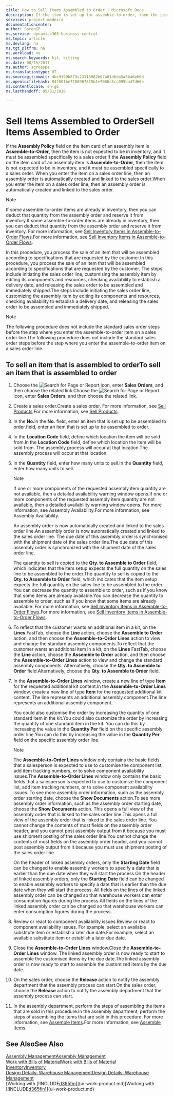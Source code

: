 ```yaml
---
title: How to Sell Items Assembled to Order | Microsoft Docs
description: If the item is set up for assemble-to-order, then the item is not expected to be in inventory, and it must be assembled specifically to a sales order. When you enter the item on a sales order line, then an assembly order is automatically created and linked to the sales order.
services: project-madeira
documentationcenter: 
author: SorenGP
ms.service: dynamics365-business-central
ms.topic: article
ms.devlang: na
ms.tgt_pltfrm: na
ms.workload: na
ms.search.keywords: kit, kitting
ms.date: 08/15/2017
ms.author: sgroespe
ms.translationtype: HT
ms.sourcegitcommit: 4bc9199b879c23115082b07a81d6da5a0b46e60d
ms.openlocfilehash: 84f60fbe7700967825b1e7086c5cc095ba47d66e
ms.contentlocale: en-gb
ms.lasthandoff: 05/31/2018

---
```

# <a name="sell-items-assembled-to-order"></a><span data-ttu-id="a619a-104">Sell Items Assembled to Order</span><span class="sxs-lookup"><span data-stu-id="a619a-104">Sell Items Assembled to Order</span></span>
<span data-ttu-id="a619a-105">If the **Assembly Policy** field on the item card of an assembly item is **Assemble-to-Order**, then the item is not expected to be in inventory, and it must be assembled specifically to a sales order.</span><span class="sxs-lookup"><span data-stu-id="a619a-105">If the **Assembly Policy** field on the item card of an assembly item is **Assemble-to-Order**, then the item is not expected to be in inventory, and it must be assembled specifically to a sales order.</span></span> <span data-ttu-id="a619a-106">When you enter the item on a sales order line, then an assembly order is automatically created and linked to the sales order.</span><span class="sxs-lookup"><span data-stu-id="a619a-106">When you enter the item on a sales order line, then an assembly order is automatically created and linked to the sales order.</span></span>  

> [!NOTE]  
>  <span data-ttu-id="a619a-107">If some assemble-to-order items are already in inventory, then you can deduct that quantity from the assembly order and reserve it from inventory.</span><span class="sxs-lookup"><span data-stu-id="a619a-107">If some assemble-to-order items are already in inventory, then you can deduct that quantity from the assembly order and reserve it from inventory.</span></span> <span data-ttu-id="a619a-108">For more information, see [Sell Inventory Items in Assemble-to-Order Flows](assembly-how-to-sell-assemble-to-order-items-and-inventory-items-together.md).</span><span class="sxs-lookup"><span data-stu-id="a619a-108">For more information, see [Sell Inventory Items in Assemble-to-Order Flows](assembly-how-to-sell-assemble-to-order-items-and-inventory-items-together.md).</span></span>  

<span data-ttu-id="a619a-109">In this procedure, you process the sale of an item that will be assembled according to specifications that are requested by the customer.</span><span class="sxs-lookup"><span data-stu-id="a619a-109">In this procedure, you process the sale of an item that will be assembled according to specifications that are requested by the customer.</span></span> <span data-ttu-id="a619a-110">The steps include initiating the sales order line, customising the assembly item by editing its components and resources, checking availability to establish a delivery date, and releasing the sales order to be assembled and immediately shipped.</span><span class="sxs-lookup"><span data-stu-id="a619a-110">The steps include initiating the sales order line, customizing the assembly item by editing its components and resources, checking availability to establish a delivery date, and releasing the sales order to be assembled and immediately shipped.</span></span>  

> [!NOTE]  
>  <span data-ttu-id="a619a-111">The following procedure does not include the standard sales order steps before the step where you enter the assemble-to-order item on a sales order line.</span><span class="sxs-lookup"><span data-stu-id="a619a-111">The following procedure does not include the standard sales order steps before the step where you enter the assemble-to-order item on a sales order line.</span></span>  

## <a name="to-sell-an-item-that-is-assembled-to-order"></a><span data-ttu-id="a619a-112">To sell an item that is assembled to order</span><span class="sxs-lookup"><span data-stu-id="a619a-112">To sell an item that is assembled to order</span></span>  
1.  <span data-ttu-id="a619a-113">Choose the ![Search for Page or Report](media/ui-search/search_small.png "Search for Page or Report icon") icon, enter **Sales Orders**, and then choose the related link.</span><span class="sxs-lookup"><span data-stu-id="a619a-113">Choose the ![Search for Page or Report](media/ui-search/search_small.png "Search for Page or Report icon") icon, enter **Sales Orders**, and then choose the related link.</span></span>  
2.  <span data-ttu-id="a619a-114">Create a sales order.</span><span class="sxs-lookup"><span data-stu-id="a619a-114">Create a sales order.</span></span> <span data-ttu-id="a619a-115">For more information, see [Sell Products](sales-how-sell-products.md).</span><span class="sxs-lookup"><span data-stu-id="a619a-115">For more information, see [Sell Products](sales-how-sell-products.md).</span></span>  
3.  <span data-ttu-id="a619a-116">In the **No.**</span><span class="sxs-lookup"><span data-stu-id="a619a-116">In the **No.**</span></span> <span data-ttu-id="a619a-117">field, enter an item that is set up to be assembled to order.</span><span class="sxs-lookup"><span data-stu-id="a619a-117">field, enter an item that is set up to be assembled to order.</span></span>  
4.  <span data-ttu-id="a619a-118">In the **Location Code** field, define which location the item will be sold from.</span><span class="sxs-lookup"><span data-stu-id="a619a-118">In the **Location Code** field, define which location the item will be sold from.</span></span> <span data-ttu-id="a619a-119">The assembly process will occur at that location.</span><span class="sxs-lookup"><span data-stu-id="a619a-119">The assembly process will occur at that location.</span></span>  
5.  <span data-ttu-id="a619a-120">In the **Quantity** field, enter how many units to sell.</span><span class="sxs-lookup"><span data-stu-id="a619a-120">In the **Quantity** field, enter how many units to sell.</span></span>  

    > [!NOTE]  
    >  <span data-ttu-id="a619a-121">If one or more components of the requested assembly item quantity are not available, then a detailed availability warning window opens.</span><span class="sxs-lookup"><span data-stu-id="a619a-121">If one or more components of the requested assembly item quantity are not available, then a detailed availability warning window opens.</span></span> <span data-ttu-id="a619a-122">For more information, see Assembly Availability.</span><span class="sxs-lookup"><span data-stu-id="a619a-122">For more information, see Assembly Availability.</span></span>  

    <span data-ttu-id="a619a-123">An assembly order is now automatically created and linked to the sales order line.</span><span class="sxs-lookup"><span data-stu-id="a619a-123">An assembly order is now automatically created and linked to the sales order line.</span></span> <span data-ttu-id="a619a-124">The due date of this assembly order is synchronised with the shipment date of the sales order line.</span><span class="sxs-lookup"><span data-stu-id="a619a-124">The due date of this assembly order is synchronized with the shipment date of the sales order line.</span></span>  

    <span data-ttu-id="a619a-125">The quantity to sell is copied to the **Qty. to Assemble to Order** field, which indicates that the item setup expects the full quantity on the sales line to be assembled to the order.</span><span class="sxs-lookup"><span data-stu-id="a619a-125">The quantity to sell is copied to the **Qty. to Assemble to Order** field, which indicates that the item setup expects the full quantity on the sales line to be assembled to the order.</span></span> <span data-ttu-id="a619a-126">You can decrease the quantity to assemble to order, such as if you know that some items are already available.</span><span class="sxs-lookup"><span data-stu-id="a619a-126">You can decrease the quantity to assemble to order, such as if you know that some items are already available.</span></span> <span data-ttu-id="a619a-127">For more information, see [Sell Inventory Items in Assemble-to-Order Flows](assembly-how-to-sell-inventory-items-in-assemble-to-order-flows.md).</span><span class="sxs-lookup"><span data-stu-id="a619a-127">For more information, see [Sell Inventory Items in Assemble-to-Order Flows](assembly-how-to-sell-inventory-items-in-assemble-to-order-flows.md).</span></span>  

6.  <span data-ttu-id="a619a-128">To reflect that the customer wants an additional item in a kit, on the **Lines** FastTab, choose the **Line** action, choose the **Assemble to Order** action, and then choose the **Assemble-to-Order Lines** action to view and change the standard assembly components.</span><span class="sxs-lookup"><span data-stu-id="a619a-128">To reflect that the customer wants an additional item in a kit, on the **Lines** FastTab, choose the **Line** action, choose the **Assemble to Order** action, and then choose the **Assemble-to-Order Lines** action to view and change the standard assembly components.</span></span> <span data-ttu-id="a619a-129">Alternatively, choose the **Qty. to Assemble to Order** field.</span><span class="sxs-lookup"><span data-stu-id="a619a-129">Alternatively, choose the **Qty. to Assemble to Order** field.</span></span>  
7.  <span data-ttu-id="a619a-130">In the **Assemble-to-Order Lines** window, create a new line of type **Item** for the requested additional kit content.</span><span class="sxs-lookup"><span data-stu-id="a619a-130">In the **Assemble-to-Order Lines** window, create a new line of type **Item** for the requested additional kit content.</span></span> <span data-ttu-id="a619a-131">The line represents an additional assembly component.</span><span class="sxs-lookup"><span data-stu-id="a619a-131">The line represents an additional assembly component.</span></span>  

    <span data-ttu-id="a619a-132">You could also customise the order by increasing the quantity of one standard item in the kit.</span><span class="sxs-lookup"><span data-stu-id="a619a-132">You could also customize the order by increasing the quantity of one standard item in the kit.</span></span> <span data-ttu-id="a619a-133">You can do this by increasing the value in the **Quantity Per** field on the specific assembly order line.</span><span class="sxs-lookup"><span data-stu-id="a619a-133">You can do this by increasing the value in the **Quantity Per** field on the specific assembly order line.</span></span>  

    > [!NOTE]  
    >  <span data-ttu-id="a619a-134">The **Assemble-to-Order Lines** window only contains the basic fields that a salesperson is expected to use to customise the component list, add item tracking numbers, or to solve component availability issues.</span><span class="sxs-lookup"><span data-stu-id="a619a-134">The **Assemble-to-Order Lines** window only contains the basic fields that a salesperson is expected to use to customize the component list, add item tracking numbers, or to solve component availability issues.</span></span> <span data-ttu-id="a619a-135">To see more assembly order information, such as the assembly order starting date, choose the **Show Documents** action.</span><span class="sxs-lookup"><span data-stu-id="a619a-135">To see more assembly order information, such as the assembly order starting date, choose the **Show Documents** action.</span></span> <span data-ttu-id="a619a-136">This opens a full view of the assembly order that is linked to the sales order line.</span><span class="sxs-lookup"><span data-stu-id="a619a-136">This opens a full view of the assembly order that is linked to the sales order line.</span></span> <span data-ttu-id="a619a-137">You cannot change the contents of most fields on the assembly order header, and you cannot post assembly output from it because you must use shipment posting of the sales order line.</span><span class="sxs-lookup"><span data-stu-id="a619a-137">You cannot change the contents of most fields on the assembly order header, and you cannot post assembly output from it because you must use shipment posting of the sales order line.</span></span>  
    >   
    >  <span data-ttu-id="a619a-138">On the header of linked assembly orders, only the **Starting Date** field can be changed to enable assembly workers to specify a date that is earlier than the due date when they will start the process.</span><span class="sxs-lookup"><span data-stu-id="a619a-138">On the header of linked assembly orders, only the **Starting Date** field can be changed to enable assembly workers to specify a date that is earlier than the due date when they will start the process.</span></span> <span data-ttu-id="a619a-139">All fields on the lines of the linked assembly order can be changed so that warehouse workers can enter consumption figures during the process.</span><span class="sxs-lookup"><span data-stu-id="a619a-139">All fields on the lines of the linked assembly order can be changed so that warehouse workers can enter consumption figures during the process.</span></span>  

8.  <span data-ttu-id="a619a-140">Review or react to component availability issues.</span><span class="sxs-lookup"><span data-stu-id="a619a-140">Review or react to component availability issues.</span></span> <span data-ttu-id="a619a-141">For example, select an available substitute item or establish a later due date.</span><span class="sxs-lookup"><span data-stu-id="a619a-141">For example, select an available substitute item or establish a later due date.</span></span>  
9. <span data-ttu-id="a619a-142">Close the **Assemble-to-Order Lines** window.</span><span class="sxs-lookup"><span data-stu-id="a619a-142">Close the **Assemble-to-Order Lines** window.</span></span> <span data-ttu-id="a619a-143">The linked assembly order is now ready to start to assemble the customised items by the due date.</span><span class="sxs-lookup"><span data-stu-id="a619a-143">The linked assembly order is now ready to start to assemble the customized items by the due date.</span></span>  
10. <span data-ttu-id="a619a-144">On the sales order, choose the **Release** action to notify the assembly department that the assembly process can start.</span><span class="sxs-lookup"><span data-stu-id="a619a-144">On the sales order, choose the **Release** action to notify the assembly department that the assembly process can start.</span></span>  
11. <span data-ttu-id="a619a-145">In the assembly department, perform the steps of assembling the items that are sold in this procedure.</span><span class="sxs-lookup"><span data-stu-id="a619a-145">In the assembly department, perform the steps of assembling the items that are sold in this procedure.</span></span> <span data-ttu-id="a619a-146">For more information, see [Assemble Items](assembly-how-to-assemble-items.md).</span><span class="sxs-lookup"><span data-stu-id="a619a-146">For more information, see [Assemble Items](assembly-how-to-assemble-items.md).</span></span>  

## <a name="see-also"></a><span data-ttu-id="a619a-147">See Also</span><span class="sxs-lookup"><span data-stu-id="a619a-147">See Also</span></span>  
[<span data-ttu-id="a619a-148">Assembly Management</span><span class="sxs-lookup"><span data-stu-id="a619a-148">Assembly Management</span></span>](assembly-assemble-items.md)  
[<span data-ttu-id="a619a-149">Work with Bills of Material</span><span class="sxs-lookup"><span data-stu-id="a619a-149">Work with Bills of Material</span></span>](inventory-how-work-BOMs.md)  
[<span data-ttu-id="a619a-150">Inventory</span><span class="sxs-lookup"><span data-stu-id="a619a-150">Inventory</span></span>](inventory-manage-inventory.md)  
[<span data-ttu-id="a619a-151">Design Details: Warehouse Management</span><span class="sxs-lookup"><span data-stu-id="a619a-151">Design Details: Warehouse Management</span></span>](design-details-warehouse-management.md)  
<span data-ttu-id="a619a-152">[Working with [!INCLUDE[d365fin](includes/d365fin_md.md)]](ui-work-product.md)</span><span class="sxs-lookup"><span data-stu-id="a619a-152">[Working with [!INCLUDE[d365fin](includes/d365fin_md.md)]](ui-work-product.md)</span></span>

